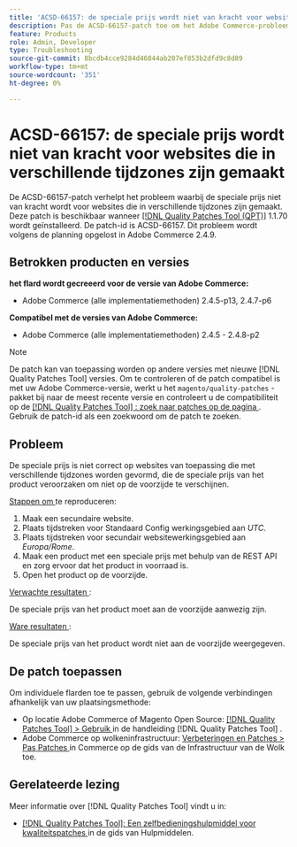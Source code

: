 ```yaml
---
title: 'ACSD-66157: de speciale prijs wordt niet van kracht voor websites die in verschillende tijdzones zijn gemaakt'
description: Pas de ACSD-66157-patch toe om het Adobe Commerce-probleem op te lossen, waarbij de speciale prijs niet van kracht wordt voor websites die in verschillende tijdzones zijn gemaakt.
feature: Products
role: Admin, Developer
type: Troubleshooting
source-git-commit: 8bcdb4cce9284d46844ab207ef853b2dfd9c8d89
workflow-type: tm+mt
source-wordcount: '351'
ht-degree: 0%

---
```



# ACSD-66157: de speciale prijs wordt niet van kracht voor websites die in verschillende tijdzones zijn gemaakt

De ACSD-66157-patch verhelpt het probleem waarbij de speciale prijs niet van kracht wordt voor websites die in verschillende tijdzones zijn gemaakt. Deze patch is beschikbaar wanneer [[!DNL Quality Patches Tool (QPT)]](/help/tools/quality-patches-tool/quality-patches-tool-to-self-serve-quality-patches.md) 1.1.70 wordt geïnstalleerd. De patch-id is ACSD-66157. Dit probleem wordt volgens de planning opgelost in Adobe Commerce 2.4.9.

## Betrokken producten en versies

**het flard wordt gecreeerd voor de versie van Adobe Commerce:**

* Adobe Commerce (alle implementatiemethoden) 2.4.5-p13, 2.4.7-p6

**Compatibel met de versies van Adobe Commerce:**

* Adobe Commerce (alle implementatiemethoden) 2.4.5 - 2.4.8-p2

>[!NOTE]
>
>De patch kan van toepassing worden op andere versies met nieuwe [!DNL Quality Patches Tool] versies. Om te controleren of de patch compatibel is met uw Adobe Commerce-versie, werkt u het `magento/quality-patches` -pakket bij naar de meest recente versie en controleert u de compatibiliteit op de [[!DNL Quality Patches Tool] : zoek naar patches op de pagina ](https://experienceleague.adobe.com/tools/commerce-quality-patches/index.html) . Gebruik de patch-id als een zoekwoord om de patch te zoeken.

## Probleem

De speciale prijs is niet correct op websites van toepassing die met verschillende tijdzones worden gevormd, die de speciale prijs van het product veroorzaken om niet op de voorzijde te verschijnen.

<u> Stappen om </u> te reproduceren:

1. Maak een secundaire website.
1. Plaats tijdstreken voor Standaard Config werkingsgebied aan *UTC*.
1. Plaats tijdstreken voor secundair websitewerkingsgebied aan *Europa/Rome*.
1. Maak een product met een speciale prijs met behulp van de REST API en zorg ervoor dat het product in voorraad is.
1. Open het product op de voorzijde.

<u> Verwachte resultaten </u>:

De speciale prijs van het product moet aan de voorzijde aanwezig zijn.

<u> Ware resultaten </u>:

De speciale prijs van het product wordt niet aan de voorzijde weergegeven.

## De patch toepassen

Om individuele flarden toe te passen, gebruik de volgende verbindingen afhankelijk van uw plaatsingsmethode:

* Op locatie Adobe Commerce of Magento Open Source: [[!DNL Quality Patches Tool] > Gebruik ](/help/tools/quality-patches-tool/usage.md) in de handleiding [!DNL Quality Patches Tool] .
* Adobe Commerce op wolkeninfrastructuur: [ Verbeteringen en Patches > Pas Patches ](https://experienceleague.adobe.com/docs/commerce-cloud-service/user-guide/develop/upgrade/apply-patches.html) in Commerce op de gids van de Infrastructuur van de Wolk toe.

## Gerelateerde lezing

Meer informatie over [!DNL Quality Patches Tool] vindt u in:

* [[!DNL Quality Patches Tool]: Een zelfbedieningshulpmiddel voor kwaliteitspatches ](/help/tools/quality-patches-tool/quality-patches-tool-to-self-serve-quality-patches.md) in de gids van Hulpmiddelen.
